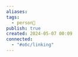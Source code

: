 ```yaml
---
aliases: 
tags:
  - person👤
publish: true
created: 2024-05-07 00:09
connected:
  - "#обс/linking"
---
```





